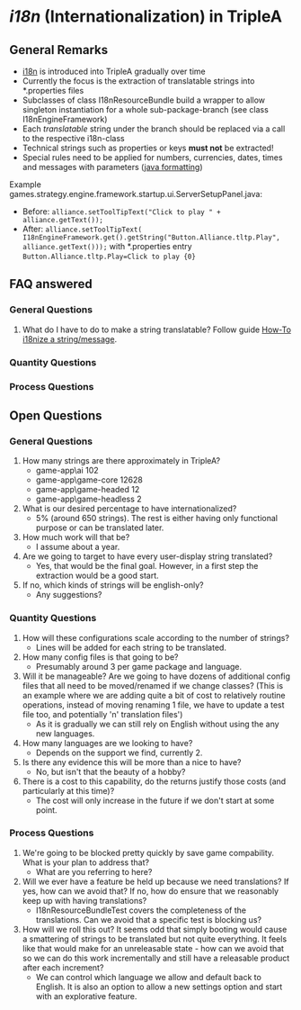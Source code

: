 # *i18n* (Internationalization) in TripleA

## General Remarks

- [i18n](https://docs.oracle.com/javase/8/docs/technotes/guides/intl/index.html) is introduced into TripleA gradually
  over time
- Currently the focus is the extraction of translatable strings into *.properties files
- Subclasses of class I18nResourceBundle build a wrapper to allow singleton instantiation for a whole
  sub-package-branch (see class I18nEngineFramework)
- Each _translatable_ string under the branch should be replaced via a call to the respective i18n-class
- Technical strings such as properties or keys **must not** be extracted!
- Special rules need to be applied for numbers, currencies, dates, times and messages with
  parameters ([java formatting](https://docs.oracle.com/javase/tutorial/i18n/format/index.html))

Example games.strategy.engine.framework.startup.ui.ServerSetupPanel.java:
- Before: `alliance.setToolTipText("Click to play " + alliance.getText());`
- After: `alliance.setToolTipText( I18nEngineFramework.get().getString("Button.Alliance.tltp.Play", alliance.getText()));` with *.properties entry `Button.Alliance.tltp.Play=Click to play {0}`

## FAQ answered

### General Questions
1. What do I have to do to make a string translatable?
Follow guide [How-To i18nize a string/message](./i18n_how-to.md).

### Quantity Questions

### Process Questions

## Open Questions

### General Questions

1. How many strings are there approximately in TripleA?
    - game-app\ai 102
    - game-app\game-core 12628
    - game-app\game-headed 12
    - game-app\game-headless 2
2. What is our desired percentage to have internationalized?
    - 5% (around 650 strings). The rest is either having only functional purpose or can be translated later.
3. How much work will that be?
    - I assume about a year.
4. Are we going to target to have every user-display string translated?
    - Yes, that would be the final goal. However, in a first step the extraction would be a good start.
5. If no, which kinds of strings will be english-only?
    - Any suggestions?

### Quantity Questions

1. How will these configurations scale according to the number of strings?
    - Lines will be added for each string to be translated.
2. How many config files is that going to be?
    - Presumably around 3 per game package and language.
3. Will it be manageable? Are we going to have dozens of additional config files that all need to be moved/renamed if we
   change classes? (This is an example where we are adding quite a bit of cost to relatively routine operations, instead
   of moving renaming 1 file, we have to update a test file too, and potentially 'n' translation files')
    - As it is gradually we can still rely on English without using the any new languages.
4. How many languages are we looking to have?
    - Depends on the support we find, currently 2.
5. Is there any evidence this will be more than a nice to have?
    - No, but isn't that the beauty of a hobby?
6. There is a cost to this capability, do the returns justify those costs (and particularly at this time)?
    - The cost will only increase in the future if we don't start at some point.

### Process Questions

1. We're going to be blocked pretty quickly by save game compability. What is your plan to address that?
    - What are you referring to here?
2. Will we ever have a feature be held up because we need translations? If yes, how can we avoid that? If no, how do
   ensure that we reasonably keep up with having translations?
    - I18nResourceBundleTest covers the completeness of the translations. Can we avoid that a specific test is blocking
      us?
3. How will we roll this out? It seems odd that simply booting would cause a smattering of strings to be translated but
   not quite everything. It feels like that would make for an unreleasable state - how can we avoid that so we can do
   this work incrementally and still have a releasable product after each increment?
    - We can control which language we allow and default back to English. It is also an option to allow a new settings
      option and start with an explorative feature.  
